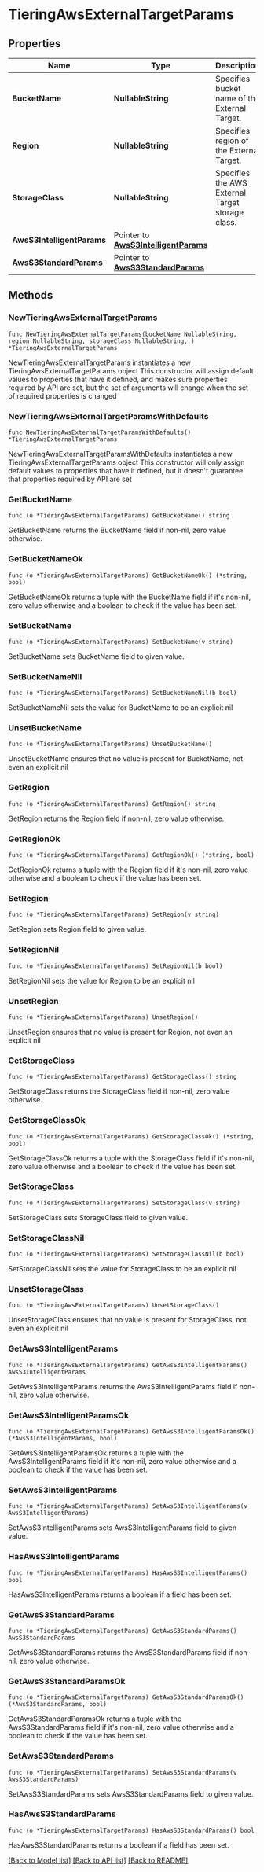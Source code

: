 # TieringAwsExternalTargetParams

## Properties

Name | Type | Description | Notes
------------ | ------------- | ------------- | -------------
**BucketName** | **NullableString** | Specifies bucket name of the External Target. | 
**Region** | **NullableString** | Specifies region of the External Target. | 
**StorageClass** | **NullableString** | Specifies the AWS External Target storage class. | 
**AwsS3IntelligentParams** | Pointer to [**AwsS3IntelligentParams**](AwsS3IntelligentParams.md) |  | [optional] 
**AwsS3StandardParams** | Pointer to [**AwsS3StandardParams**](AwsS3StandardParams.md) |  | [optional] 

## Methods

### NewTieringAwsExternalTargetParams

`func NewTieringAwsExternalTargetParams(bucketName NullableString, region NullableString, storageClass NullableString, ) *TieringAwsExternalTargetParams`

NewTieringAwsExternalTargetParams instantiates a new TieringAwsExternalTargetParams object
This constructor will assign default values to properties that have it defined,
and makes sure properties required by API are set, but the set of arguments
will change when the set of required properties is changed

### NewTieringAwsExternalTargetParamsWithDefaults

`func NewTieringAwsExternalTargetParamsWithDefaults() *TieringAwsExternalTargetParams`

NewTieringAwsExternalTargetParamsWithDefaults instantiates a new TieringAwsExternalTargetParams object
This constructor will only assign default values to properties that have it defined,
but it doesn't guarantee that properties required by API are set

### GetBucketName

`func (o *TieringAwsExternalTargetParams) GetBucketName() string`

GetBucketName returns the BucketName field if non-nil, zero value otherwise.

### GetBucketNameOk

`func (o *TieringAwsExternalTargetParams) GetBucketNameOk() (*string, bool)`

GetBucketNameOk returns a tuple with the BucketName field if it's non-nil, zero value otherwise
and a boolean to check if the value has been set.

### SetBucketName

`func (o *TieringAwsExternalTargetParams) SetBucketName(v string)`

SetBucketName sets BucketName field to given value.


### SetBucketNameNil

`func (o *TieringAwsExternalTargetParams) SetBucketNameNil(b bool)`

 SetBucketNameNil sets the value for BucketName to be an explicit nil

### UnsetBucketName
`func (o *TieringAwsExternalTargetParams) UnsetBucketName()`

UnsetBucketName ensures that no value is present for BucketName, not even an explicit nil
### GetRegion

`func (o *TieringAwsExternalTargetParams) GetRegion() string`

GetRegion returns the Region field if non-nil, zero value otherwise.

### GetRegionOk

`func (o *TieringAwsExternalTargetParams) GetRegionOk() (*string, bool)`

GetRegionOk returns a tuple with the Region field if it's non-nil, zero value otherwise
and a boolean to check if the value has been set.

### SetRegion

`func (o *TieringAwsExternalTargetParams) SetRegion(v string)`

SetRegion sets Region field to given value.


### SetRegionNil

`func (o *TieringAwsExternalTargetParams) SetRegionNil(b bool)`

 SetRegionNil sets the value for Region to be an explicit nil

### UnsetRegion
`func (o *TieringAwsExternalTargetParams) UnsetRegion()`

UnsetRegion ensures that no value is present for Region, not even an explicit nil
### GetStorageClass

`func (o *TieringAwsExternalTargetParams) GetStorageClass() string`

GetStorageClass returns the StorageClass field if non-nil, zero value otherwise.

### GetStorageClassOk

`func (o *TieringAwsExternalTargetParams) GetStorageClassOk() (*string, bool)`

GetStorageClassOk returns a tuple with the StorageClass field if it's non-nil, zero value otherwise
and a boolean to check if the value has been set.

### SetStorageClass

`func (o *TieringAwsExternalTargetParams) SetStorageClass(v string)`

SetStorageClass sets StorageClass field to given value.


### SetStorageClassNil

`func (o *TieringAwsExternalTargetParams) SetStorageClassNil(b bool)`

 SetStorageClassNil sets the value for StorageClass to be an explicit nil

### UnsetStorageClass
`func (o *TieringAwsExternalTargetParams) UnsetStorageClass()`

UnsetStorageClass ensures that no value is present for StorageClass, not even an explicit nil
### GetAwsS3IntelligentParams

`func (o *TieringAwsExternalTargetParams) GetAwsS3IntelligentParams() AwsS3IntelligentParams`

GetAwsS3IntelligentParams returns the AwsS3IntelligentParams field if non-nil, zero value otherwise.

### GetAwsS3IntelligentParamsOk

`func (o *TieringAwsExternalTargetParams) GetAwsS3IntelligentParamsOk() (*AwsS3IntelligentParams, bool)`

GetAwsS3IntelligentParamsOk returns a tuple with the AwsS3IntelligentParams field if it's non-nil, zero value otherwise
and a boolean to check if the value has been set.

### SetAwsS3IntelligentParams

`func (o *TieringAwsExternalTargetParams) SetAwsS3IntelligentParams(v AwsS3IntelligentParams)`

SetAwsS3IntelligentParams sets AwsS3IntelligentParams field to given value.

### HasAwsS3IntelligentParams

`func (o *TieringAwsExternalTargetParams) HasAwsS3IntelligentParams() bool`

HasAwsS3IntelligentParams returns a boolean if a field has been set.

### GetAwsS3StandardParams

`func (o *TieringAwsExternalTargetParams) GetAwsS3StandardParams() AwsS3StandardParams`

GetAwsS3StandardParams returns the AwsS3StandardParams field if non-nil, zero value otherwise.

### GetAwsS3StandardParamsOk

`func (o *TieringAwsExternalTargetParams) GetAwsS3StandardParamsOk() (*AwsS3StandardParams, bool)`

GetAwsS3StandardParamsOk returns a tuple with the AwsS3StandardParams field if it's non-nil, zero value otherwise
and a boolean to check if the value has been set.

### SetAwsS3StandardParams

`func (o *TieringAwsExternalTargetParams) SetAwsS3StandardParams(v AwsS3StandardParams)`

SetAwsS3StandardParams sets AwsS3StandardParams field to given value.

### HasAwsS3StandardParams

`func (o *TieringAwsExternalTargetParams) HasAwsS3StandardParams() bool`

HasAwsS3StandardParams returns a boolean if a field has been set.


[[Back to Model list]](../README.md#documentation-for-models) [[Back to API list]](../README.md#documentation-for-api-endpoints) [[Back to README]](../README.md)


